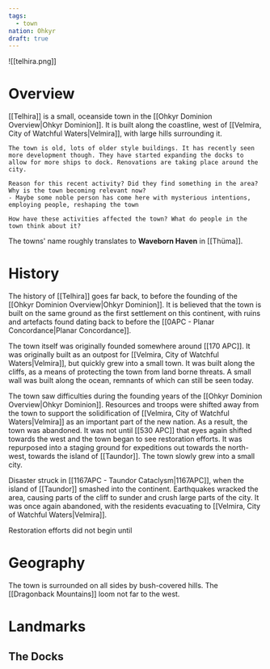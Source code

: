 ```yaml
---
tags:
  - town
nation: Ohkyr
draft: true
---
```

![[telhira.png]]
# Overview
[[Telhira]] is a small, oceanside town in the [[Ohkyr Dominion Overview|Ohkyr Dominion]]. It is built along the coastline, west of [[Velmira, City of Watchful Waters|Velmira]], with large hills surrounding it.

```draft
The town is old, lots of older style buildings. It has recently seen more development though. They have started expanding the docks to allow for more ships to dock. Renovations are taking place around the city.

Reason for this recent activity? Did they find something in the area? Why is the town becoming relevant now?
- Maybe some noble person has come here with mysterious intentions, employing people, reshaping the town

How have these activities affected the town? What do people in the town think about it?
```

The towns' name roughly translates to **Waveborn Haven** in [[Thüma]].
# History
The history of [[Telhira]] goes far back, to before the founding of the [[Ohkyr Dominion Overview|Ohkyr Dominion]]. It is believed that the town is built on the same ground as the first settlement on this continent, with ruins and artefacts found dating back to before the [[0APC - Planar Concordance|Planar Concordance]].

The town itself was originally founded somewhere around [[170 APC]]. It was originally built as an outpost for [[Velmira, City of Watchful Waters|Velmira]], but quickly grew into a small town. It was built along the cliffs, as a means of protecting the town from land borne threats. A small wall was built along the ocean, remnants of which can still be seen today.

The town saw difficulties during the founding years of the [[Ohkyr Dominion Overview|Ohkyr Dominion]]. Resources and troops were shifted away from the town to support the solidification of [[Velmira, City of Watchful Waters|Velmira]] as an important part of the new nation. As a result, the town was abandoned. It was not until [[530 APC]] that eyes again shifted towards the west and the town began to see restoration efforts. It was repurposed into a staging ground for expeditions out towards the north-west, towards the island of [[Taundor]]. The town slowly grew into a small city.

Disaster struck in [[1167APC - Taundor Cataclysm|1167APC]], when the island of [[Taundor]] smashed into the continent. Earthquakes wracked the area, causing parts of the cliff to sunder and crush large parts of the city. It was once again abandoned, with the residents evacuating to [[Velmira, City of Watchful Waters|Velmira]].

Restoration efforts did not begin until 
# Geography
The town is surrounded on all sides by bush-covered hills. The [[Dragonback Mountains]] loom not far to the west.
# Landmarks
## The Docks
